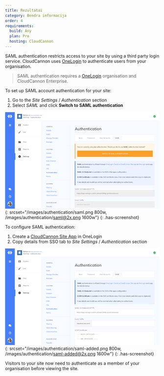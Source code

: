 ```yaml
---
title: Rezultatai
category: Bendra informacija
order: 4
requirements:
  build: Any
  plan: Pro
  hosting: CloudCannon
---
```


SAML authentication restricts access to your site by using a third party login service. CloudCannon uses [OneLogin](https://www.onelogin.com/connector/cloudcannonsite-single-sign-on) to authenticate users from your organisation.

> SAML authentication requires a [OneLogin](https://www.onelogin.com/connector/cloudcannonsite-single-sign-on) organisation and CloudCannon Enterprise.

To set up SAML account authentication for your site:

1. Go to the *Site Settings* / *Authentication* section
2. Select *SAML* and click **Switch to SAML authentication**

![SAML authentication](/images/authentication/saml.png){: srcset="/images/authentication/saml.png 800w, /images/authentication/saml@2x.png 1600w"}
{: .has-screenshot}

To configure SAML authentication:

1. Create a [CloudCannon Site App](https://www.onelogin.com/connector/cloudcannonsite-single-sign-on) in OneLogin
2. Copy details from SSO tab to *Site Settings* / *Authentication* section

![Adding SAML configuration](/images/authentication/saml-added.png){: srcset="/images/authentication/saml-added.png 800w, /images/authentication/saml-added@2x.png 1600w"}
{: .has-screenshot}

Visitors to your site now need to authenticate as a member of your organisation before viewing the site.

